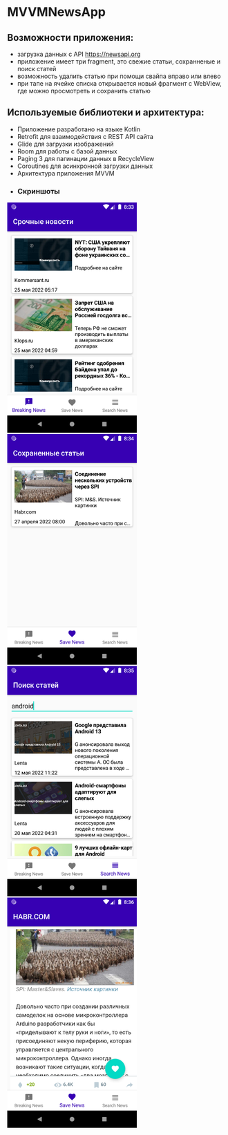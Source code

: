 # MVVMNewsApp
## Возможности приложения:  
*  загрузка данных с API https://newsapi.org
*  приложение имеет три fragment, это свежие статьи, сохранненые и поиск статей
*  возможность удалить статью при помощи свайпа вправо или влево
*  при тапе на ячейке списка открывается новый фрагмент с WebView, где можно просмотреть и сохранить статью
## Используемые библиотеки и архитектура:
*  Приложение разработано на языке Kotlin 
*  Retrofit для взаимодействия с REST API сайта
*  Glide для загрузки изображений
*  Room для работы с базой данных 
*  Paging 3 для пагинации данных в RecycleView
*  Coroutines для асинхронной загрузки данных
*  Архитектура приложения MVVM
*  ### Скриншоты
<img src="screenshots/BreakingNewsFragment.png" width="300">
<img src="screenshots/SaveNewsFragment.png" width="300">
<img src="screenshots/SearchNewsFragment.png" width="300">
<img src="screenshots/ArticleFragment.png" width="300">
